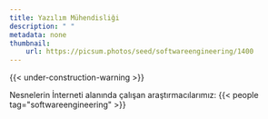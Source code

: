 ```yaml
---
title: Yazılım Mühendisliği
description: " "
metadata: none
thumbnail: 
    url: https://picsum.photos/seed/softwareengineering/1400
---
```


{{< under-construction-warning >}}

Nesnelerin İnterneti alanında çalışan araştırmacılarımız:
{{< people tag="softwareengineering" >}}
